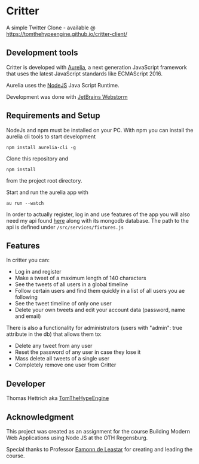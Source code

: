 # Critter 
A simple Twitter Clone - available @ https://tomthehypeengine.github.io/critter-client/

## Development tools
Critter is developed with [Aurelia](www.aurelia.io), a next generation JavaScript framework that 
uses the latest JavaScript standards like ECMAScript 2016. 

Aurelia uses the [NodeJS](www.nodejs.org) Java Script Runtime.

Development was done with [JetBrains Webstorm](https://www.jetbrains.com/webstorm/)

## Requirements and Setup
NodeJs and npm must be installed on your PC. With npm you can install the aurelia cli tools to start development 

```npm install aurelia-cli -g```

Clone this repository and 

```npm install```

from the project root directory.

Start and run the aurelia app with

```au run --watch```

In order to actually register, log in and use features of the app you will also need my api found 
[here](https://github.com/TomTheHypeEngine/tweet-api)
along with its mongodb database. The path to the api is defined under `/src/services/fixtures.js`

## Features

In critter you can:
* Log in and register
* Make a tweet of a maximum length of 140 characters
* See the tweets of all users in a global timeline
* Follow certain users and find them quickly in a list of all users you ae following
* See the tweet timeline of only one user
* Delete your own tweets and edit your account data (password, name and email)

There is also a functionality for administrators (users with "admin": true attribute in the db) that allows them to:
* Delete any tweet from any user
* Reset the password of any user in case they lose it
* Mass delete all tweets of a single user
* Completely remove one user from Critter

## Developer
Thomas Hettrich aka [TomTheHypeEngine](https://github.com/TomTheHypeEngine)

## Acknowledgment
This project was created as an assignment for the course Building Modern Web Applications 
using Node JS at the OTH Regensburg.

Special thanks to Professor [Eamonn de Leastar](https://github.com/edeleastar/) for creating and leading the course.
